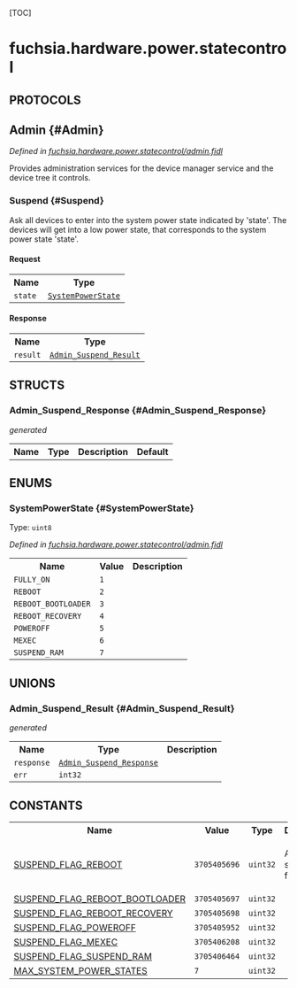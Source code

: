 [TOC]

# fuchsia.hardware.power.statecontrol


## **PROTOCOLS**

## Admin {#Admin}
*Defined in [fuchsia.hardware.power.statecontrol/admin.fidl](https://fuchsia.googlesource.com/fuchsia/+/master/zircon/system/fidl/fuchsia-hardware-power-statecontrol/admin.fidl#35)*

<p>Provides administration services for the device manager service and the device tree it controls.</p>

### Suspend {#Suspend}

<p>Ask all devices to enter into the system power state indicated by 'state'.
The devices will get into a low power state, that corresponds to the system
power state 'state'.</p>

#### Request
<table>
    <tr><th>Name</th><th>Type</th></tr>
    <tr>
            <td><code>state</code></td>
            <td>
                <code><a class='link' href='#SystemPowerState'>SystemPowerState</a></code>
            </td>
        </tr></table>


#### Response
<table>
    <tr><th>Name</th><th>Type</th></tr>
    <tr>
            <td><code>result</code></td>
            <td>
                <code><a class='link' href='#Admin_Suspend_Result'>Admin_Suspend_Result</a></code>
            </td>
        </tr></table>



## **STRUCTS**

### Admin_Suspend_Response {#Admin_Suspend_Response}
*generated*





<table>
    <tr><th>Name</th><th>Type</th><th>Description</th><th>Default</th></tr>
</table>



## **ENUMS**

### SystemPowerState {#SystemPowerState}
Type: <code>uint8</code>

*Defined in [fuchsia.hardware.power.statecontrol/admin.fidl](https://fuchsia.googlesource.com/fuchsia/+/master/zircon/system/fidl/fuchsia-hardware-power-statecontrol/admin.fidl#22)*



<table>
    <tr><th>Name</th><th>Value</th><th>Description</th></tr><tr>
            <td><code>FULLY_ON</code></td>
            <td><code>1</code></td>
            <td></td>
        </tr><tr>
            <td><code>REBOOT</code></td>
            <td><code>2</code></td>
            <td></td>
        </tr><tr>
            <td><code>REBOOT_BOOTLOADER</code></td>
            <td><code>3</code></td>
            <td></td>
        </tr><tr>
            <td><code>REBOOT_RECOVERY</code></td>
            <td><code>4</code></td>
            <td></td>
        </tr><tr>
            <td><code>POWEROFF</code></td>
            <td><code>5</code></td>
            <td></td>
        </tr><tr>
            <td><code>MEXEC</code></td>
            <td><code>6</code></td>
            <td></td>
        </tr><tr>
            <td><code>SUSPEND_RAM</code></td>
            <td><code>7</code></td>
            <td></td>
        </tr></table>





## **UNIONS**

### Admin_Suspend_Result {#Admin_Suspend_Result}
*generated*


<table>
    <tr><th>Name</th><th>Type</th><th>Description</th></tr><tr>
            <td><code>response</code></td>
            <td>
                <code><a class='link' href='#Admin_Suspend_Response'>Admin_Suspend_Response</a></code>
            </td>
            <td></td>
        </tr><tr>
            <td><code>err</code></td>
            <td>
                <code>int32</code>
            </td>
            <td></td>
        </tr></table>







## **CONSTANTS**

<table>
    <tr><th>Name</th><th>Value</th><th>Type</th><th>Description</th></tr><tr>
            <td><a href="https://fuchsia.googlesource.com/fuchsia/+/master/zircon/system/fidl/fuchsia-hardware-power-statecontrol/admin.fidl#12">SUSPEND_FLAG_REBOOT</a></td>
            <td>
                    <code>3705405696</code>
                </td>
                <td><code>uint32</code></td>
            <td><p>All available suspend flags.</p>
</td>
        </tr>
    <tr>
            <td><a href="https://fuchsia.googlesource.com/fuchsia/+/master/zircon/system/fidl/fuchsia-hardware-power-statecontrol/admin.fidl#13">SUSPEND_FLAG_REBOOT_BOOTLOADER</a></td>
            <td>
                    <code>3705405697</code>
                </td>
                <td><code>uint32</code></td>
            <td></td>
        </tr>
    <tr>
            <td><a href="https://fuchsia.googlesource.com/fuchsia/+/master/zircon/system/fidl/fuchsia-hardware-power-statecontrol/admin.fidl#14">SUSPEND_FLAG_REBOOT_RECOVERY</a></td>
            <td>
                    <code>3705405698</code>
                </td>
                <td><code>uint32</code></td>
            <td></td>
        </tr>
    <tr>
            <td><a href="https://fuchsia.googlesource.com/fuchsia/+/master/zircon/system/fidl/fuchsia-hardware-power-statecontrol/admin.fidl#15">SUSPEND_FLAG_POWEROFF</a></td>
            <td>
                    <code>3705405952</code>
                </td>
                <td><code>uint32</code></td>
            <td></td>
        </tr>
    <tr>
            <td><a href="https://fuchsia.googlesource.com/fuchsia/+/master/zircon/system/fidl/fuchsia-hardware-power-statecontrol/admin.fidl#16">SUSPEND_FLAG_MEXEC</a></td>
            <td>
                    <code>3705406208</code>
                </td>
                <td><code>uint32</code></td>
            <td></td>
        </tr>
    <tr>
            <td><a href="https://fuchsia.googlesource.com/fuchsia/+/master/zircon/system/fidl/fuchsia-hardware-power-statecontrol/admin.fidl#17">SUSPEND_FLAG_SUSPEND_RAM</a></td>
            <td>
                    <code>3705406464</code>
                </td>
                <td><code>uint32</code></td>
            <td></td>
        </tr>
    <tr>
            <td><a href="https://fuchsia.googlesource.com/fuchsia/+/master/zircon/system/fidl/fuchsia-hardware-power-statecontrol/admin.fidl#31">MAX_SYSTEM_POWER_STATES</a></td>
            <td>
                    <code>7</code>
                </td>
                <td><code>uint32</code></td>
            <td></td>
        </tr>
    
</table>



